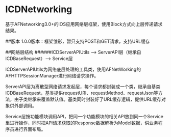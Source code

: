 # ICDNetworking
基于AFNetworking3.0+的iOS应用网络层框架，使用Block方式向上层传递请求结果。

##版本
1.0.0版本：框架雏形，暂只支持POST和GET请求，支持URL缓存

##网络层结构
######ICDServerAPIUtils --> ServerAPI层（继承自ICDBaseRequest）--> Service层

ICDServerAPIUtils为网络底层处理的工具类，使用AFNetWorking的AFHTTPSessionManager进行网络请求操作。

ServerAPI层为离散型网络请求发起层，每个请求都封装成一个类，继承自基类ICDBaseRequest，基类提供requestURI、requestMethod、requestJson等方法，由子类继承来覆盖默认值。基类同时封装好了URL缓存逻辑，提供URL缓存对象供外部调用。

Service层按功能模块调用API，把同一个功能模块的相关API放到同一个Service里进行操作，同时把API请求获取的Response数据解析为Model数据，供业务程序员进行界面布局。